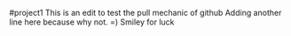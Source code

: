 #project1
This is an edit to test the pull mechanic of github
Adding another line here because why not.
=) Smiley for luck
